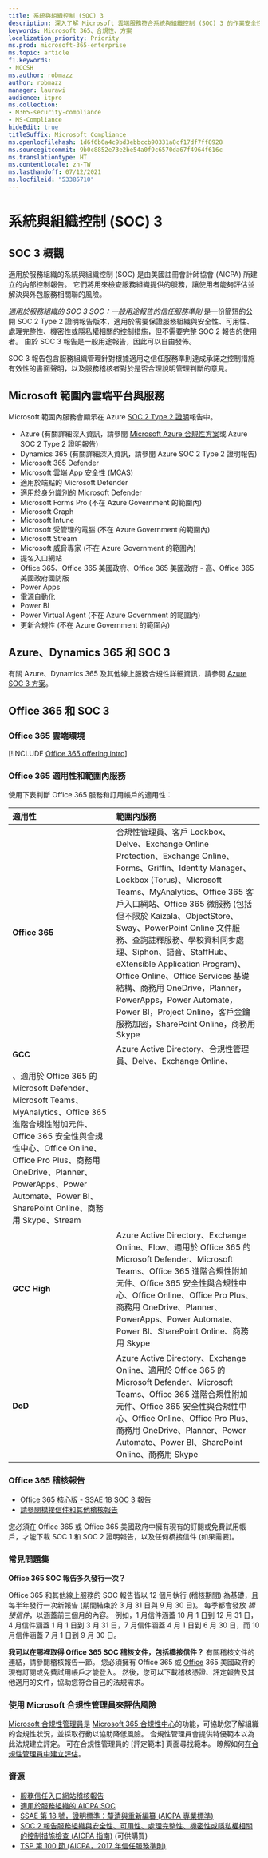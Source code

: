 ```yaml
---
title: 系統與組織控制 (SOC) 3
description: 深入了解 Microsoft 雲端服務符合系統與組織控制 (SOC) 3 的作業安全性標準。
keywords: Microsoft 365、合規性、方案
localization_priority: Priority
ms.prod: microsoft-365-enterprise
ms.topic: article
f1.keywords:
- NOCSH
ms.author: robmazz
author: robmazz
manager: laurawi
audience: itpro
ms.collection:
- M365-security-compliance
- MS-Compliance
hideEdit: true
titleSuffix: Microsoft Compliance
ms.openlocfilehash: 1d6f6b0a4c9bd3ebbccb90331a8cf17df7ff8928
ms.sourcegitcommit: 9b0c8852e73e2be54a0f9c6570da67f4964f616c
ms.translationtype: HT
ms.contentlocale: zh-TW
ms.lasthandoff: 07/12/2021
ms.locfileid: "53385710"
---
```

# <a name="system-and-organization-controls-soc-3"></a>系統與組織控制 (SOC) 3

## <a name="soc-3-overview"></a>SOC 3 概觀

適用於服務組織的系統與組織控制 (SOC) 是由美國註冊會計師協會 (AICPA) 所建立的內部控制報告。 它們將用來檢查服務組織提供的服務，讓使用者能夠評估並解決與外包服務相關聯的風險。

*適用於服務組織的 SOC 3 SOC：一般用途報告的信任服務準則* 是一份簡短的公開 SOC 2 Type 2 證明報告版本，適用於需要保證服務組織與安全性、可用性、處理完整性、機密性或隱私權相關的控制措施，但不需要完整 SOC 2 報告的使用者。 由於 SOC 3 報告是一般用途報告，因此可以自由發佈。

SOC 3 報告包含服務組織管理針對根據適用之信任服務準則達成承諾之控制措施有效性的書面聲明，以及服務稽核者對於是否合理說明管理判斷的意見。

## <a name="microsoft-in-scope-cloud-platforms--services"></a>Microsoft 範圍內雲端平台與服務

Microsoft 範圍內服務會顯示在 Azure [SOC 2 Type 2 證明](offering-soc-2.md)報告中。

- Azure (有關詳細深入資訊，請參閱 [Microsoft Azure 合規性方案](https://azure.microsoft.com/resources/microsoft-azure-compliance-offerings/)或 Azure SOC 2 Type 2 證明報告)
- Dynamics 365 (有關詳細深入資訊，請參閱 Azure SOC 2 Type 2 證明報告)
- Microsoft 365 Defender
- Microsoft 雲端 App 安全性 (MCAS)
- 適用於端點的 Microsoft Defender
- 適用於身分識別的 Microsoft Defender
- Microsoft Forms Pro (不在 Azure Government 的範圍內)
- Microsoft Graph
- Microsoft Intune
- Microsoft 受管理的電腦 (不在 Azure Government 的範圍內)
- Microsoft Stream
- Microsoft 威脅專家 (不在 Azure Government 的範圍內)
- 提名入口網站
- Office 365、Office 365 美國政府、Office 365 美國政府 - 高、Office 365 美國政府國防版
- Power Apps
- 電源自動化
- Power BI
- Power Virtual Agent (不在 Azure Government 的範圍內)
- 更新合規性 (不在 Azure Government 的範圍內)

## <a name="azure-dynamics-365-and-soc-3"></a>Azure、Dynamics 365 和 SOC 3

有關 Azure、Dynamics 365 及其他線上服務合規性詳細資訊，請參閱 [Azure SOC 3 方案](/azure/compliance/offerings/offering-soc-3)。

## <a name="office-365-and-soc-3"></a>Office 365 和 SOC 3

### <a name="office-365-cloud-environments"></a>Office 365 雲端環境

[!INCLUDE [Office 365 offering intro](../includes/o365-offering-introduction.md)]

### <a name="office-365-applicability-and-in-scope-services"></a>Office 365 適用性和範圍內服務

使用下表判斷 Office 365 服務和訂用帳戶的適用性：

| **適用性** | **範圍內服務** |
|:------------------|:----------------------|
| **Office 365** | 合規性管理員、客戶 Lockbox、Delve、Exchange Online Protection、Exchange Online、Forms、Griffin、Identity Manager、Lockbox (Torus)、Microsoft Teams、MyAnalytics、Office 365 客戶入口網站、Office 365 微服務 (包括但不限於 Kaizala、ObjectStore、Sway、PowerPoint Online 文件服務、查詢註釋服務、學校資料同步處理、Siphon、語音、StaffHub、eXtensible Application Program)、Office Online、Office Services 基礎結構、商務用 OneDrive，Planner，PowerApps，Power Automate，Power BI，Project Online，客戶金鑰服務加密，SharePoint Online，商務用 Skype |
| **GCC** | Azure Active Directory、合規性管理員、Delve、Exchange Online、 
、適用於 Office 365 的 Microsoft Defender、Microsoft Teams、MyAnalytics、Office 365 進階合規性附加元件、Office 365 安全性與合規性中心、Office Online、Office Pro Plus、商務用 OneDrive、Planner、PowerApps、Power Automate、Power BI、SharePoint Online、商務用 Skype、Stream |
| **GCC High** | Azure Active Directory、Exchange Online、Flow、適用於 Office 365 的 Microsoft Defender、Microsoft Teams、Office 365 進階合規性附加元件、Office 365 安全性與合規性中心、Office Online、Office Pro Plus、商務用 OneDrive、Planner、PowerApps、Power Automate、Power BI、SharePoint Online、商務用 Skype |
| **DoD** | Azure Active Directory、Exchange Online、適用於 Office 365 的 Microsoft Defender、Microsoft Teams、Office 365 進階合規性附加元件、Office 365 安全性與合規性中心、Office Online、Office Pro Plus、商務用 OneDrive、Planner、Power Automate、Power BI、SharePoint Online、商務用 Skype |

### <a name="office-365-audit-reports"></a>Office 365 稽核報告

- [Office 365 核心版 - SSAE 18 SOC 3 報告](https://aka.ms/o365SOC-3)
- [請參閱橋接信件和其他稽核報告](https://aka.ms/auditreports)

您必須在 Office 365 或 Office 365 美國政府中擁有現有的訂閱或免費試用帳戶，才能下載 SOC 1 和 SOC 2 證明報告，以及任何橋接信件 (如果需要)。

### <a name="frequently-asked-questions"></a>常見問題集

**Office 365 SOC 報告多久發行一次？**

Office 365 和其他線上服務的 SOC 報告皆以 12 個月執行 (稽核期間) 為基礎，且每半年發行一次新報告 (期間結束於 3 月 31 日與 9 月 30 日)。 每季都會發放 *橋接信件*，以涵蓋前三個月的內容。 例如，1 月信件涵蓋 10 月 1 日到 12 月 31 日，4 月信件涵蓋 1 月 1 日到 3 月 31 日，7 月信件涵蓋 4 月 1 日到 6 月 30 日，而 10 月信件涵蓋 7 月 1 日到 9 月 30 日。

**我可以在哪裡取得 Office 365 SOC 稽核文件，包括橋接信件？** 有關稽核文件的連結，請參閱稽核報告一節。 您必須擁有 Office 365 或 [Office](https://azure.microsoft.com/global-infrastructure/government/request/) 365 美國政府的現有訂閱或免費試用帳戶才能登入。 然後，您可以下載稽核憑證、評定報告及其他適用的文件，協助您符合自己的法規需求。

### <a name="use-microsoft-compliance-manager-to-assess-your-risk"></a>使用 Microsoft 合規性管理員來評估風險

[Microsoft 合規性管理員](/microsoft-365/compliance/compliance-manager)是 [Microsoft 365 合規性中心](/microsoft-365/compliance/microsoft-365-compliance-center)的功能，可協助您了解組織的合規性狀況，並採取行動以協助降低風險。 合規性管理員會提供特優範本以為此法規建立評定。 可在合規性管理員的 [評定範本] 頁面尋找範本。 瞭解如何[在合規性管理員中建立評估](/microsoft-365/compliance/compliance-manager-assessments)。

### <a name="resources"></a>資源

- [服務信任入口網站稽核報告](https://servicetrust.microsoft.com/ViewPage/MSComplianceGuideV3)
- [適用於服務組織的 AICPA SOC](https://www.aicpa.org/interestareas/frc/assuranceadvisoryservices/socforserviceorganizations.html)
- [SSAE 第 18 號，證明標準：釐清與重新編纂 (AICPA 專業標準)](https://www.aicpa.org/Research/Standards/AuditAttest/DownloadableDocuments/SSAE_No_18.pdf)
- [SOC 2 報告服務組織與安全性、可用性、處理完整性、機密性或隱私權相關的控制措施檢查 (AICPA 指南)](https://future.aicpa.org/cpe-learning/publication/soc-2-reporting-on-an-examination-of-controls-at-a-service-organization-relevant-to-security-availability-processing-integrity-confidentiality-or-privacy-OPL) (可供購買)
- [TSP 第 100 節 (AICPA，2017 年信任服務準則)](https://www.aicpa.org/content/dam/aicpa/interestareas/frc/assuranceadvisoryservices/downloadabledocuments/trust-services-criteria.pdf)

